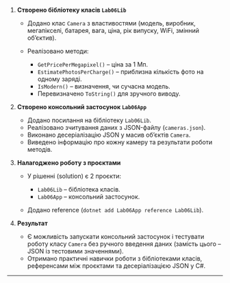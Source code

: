 1. **Створено бібліотеку класів `Lab06Lib`**

   * Додано клас `Camera` з властивостями (модель, виробник, мегапікселі, батарея, вага, ціна, рік випуску, WiFi, змінний об’єктив).
   * Реалізовано методи:

     * `GetPricePerMegapixel()` – ціна за 1 Мп.
     * `EstimatePhotosPerCharge()` – приблизна кількість фото на одному заряді.
     * `IsModern()` – визначення, чи сучасна модель.
     * Перевизначено `ToString()` для зручного виводу.

2. **Створено консольний застосунок `Lab06App`**

   * Додано посилання на бібліотеку `Lab06Lib`.
   * Реалізовано зчитування даних з JSON-файлу (`cameras.json`).
   * Виконано десеріалізацію JSON у масив об’єктів `Camera`.
   * Виведено інформацію про кожну камеру та результати роботи методів.

3. **Налагоджено роботу з проєктами**

   * У рішенні (solution) є 2 проєкти:

     * `Lab06Lib` – бібліотека класів.
     * `Lab06App` – консольний застосунок.
   * Додано reference (`dotnet add Lab06App reference Lab06Lib`).

4. **Результат**

   * Є можливість запускати консольний застосунок і тестувати роботу класу `Camera` без ручного введення даних (замість цього – JSON із тестовими значеннями).
   * Отримано практичні навички роботи з бібліотеками класів, референсами між проєктами та десеріалізацією JSON у C#.

---
